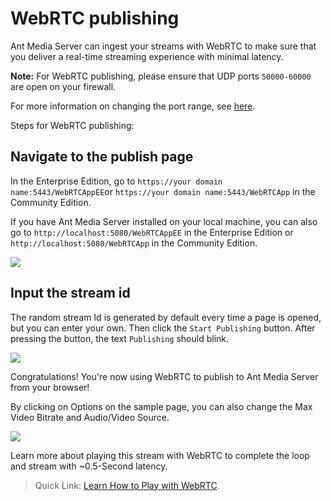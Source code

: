 # WebRTC publishing

Ant Media Server can ingest your streams with WebRTC to make sure that you deliver a real-time streaming experience with minimal latency. 

**Note:** For WebRTC publishing, please ensure that UDP ports
```50000-60000``` are open on your firewall.

For more information on changing the port range, see [here](https://github.com/orgs/ant-media/discussions/4944).

Steps for WebRTC publishing:

## Navigate to the publish page

In the Enterprise Edition, go to 
```https://your domain name:5443/WebRTCAppEE```or
```https://your domain name:5443/WebRTCApp``` in the Community Edition.

If you have Ant Media Server installed on your local machine, you can also go to ```http://localhost:5080/WebRTCAppEE``` in the Enterprise Edition or ```http://localhost:5080/WebRTCApp``` in the Community Edition.

![](@site/static/img/publish-live-stream/WebRTC/WebRTC-publishing/WebRTC-page.png)

## Input the stream id

The random stream Id is generated by default every time a page is opened, but you can enter your own. Then click the ```Start Publishing``` button. After pressing the button, the text ```Publishing``` should blink.

![](@site/static/img/publish-live-stream/WebRTC/WebRTC-publishing/WebRTC-publish.png)

Congratulations! You're now using WebRTC to publish to Ant Media Server from your browser!

By clicking on Options on the sample page, you can also change the Max Video Bitrate and Audio/Video Source.

![](@site/static/img/publish-live-stream/WebRTC/WebRTC-publishing/WebRTC-options.png)

Learn more about playing this stream with WebRTC to complete the loop and stream with ~0.5-Second latency.

> Quick Link: [Learn How to Play with WebRTC](/guides/playing-live-stream/webrtc-playing/).
